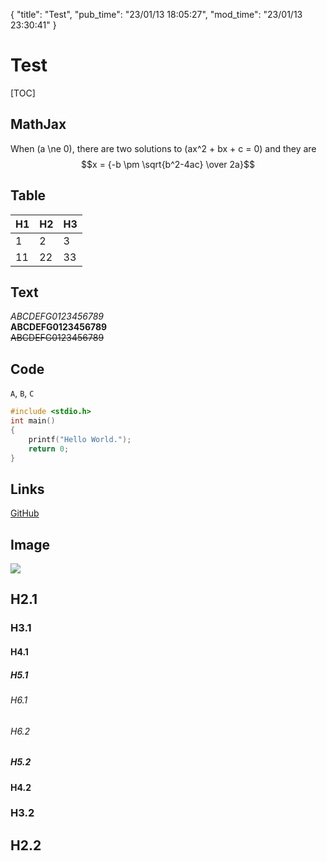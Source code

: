 {
    "title": "Test",
    "pub_time": "23/01/13 18:05:27",
    "mod_time": "23/01/13 23:30:41"
}
# Test

[TOC]

## MathJax

When \(a \ne 0\), there are two solutions to \(ax^2 + bx + c = 0\) and they are
$$x = {-b \pm \sqrt{b^2-4ac} \over 2a}$$

## Table

H1 |H2 |H3 
---|---|---
1  |2  |3  
11 |22 |33 

## Text

*ABCDEFG0123456789*  
**ABCDEFG0123456789**  
~~ABCDEFG0123456789~~  

## Code

`A`, `B`, `C`

```C
#include <stdio.h>
int main()
{
    printf("Hello World.");
    return 0;
}
```

## Links

[GitHub](https://github.com/)

## Image

![](https://free-images.com/lg/d790/cat_home_cat_looking.jpg)

## H2.1
### H3.1
#### H4.1
##### H5.1
###### H6.1
###### H6.2
##### H5.2
#### H4.2
### H3.2
## H2.2
